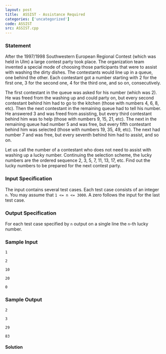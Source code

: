 ```yaml
---
layout: post
title:  ASSIST - Assistance Required
categories: ['uncategorized']
code: ASSIST
src: ASSIST.cpp
---
```


### **Statement**

After the 1997/1998 Southwestern European Regional Contest (which was held in
Ulm) a large contest party took place. The organization team invented a
special mode of choosing those participants that were to assist with washing
the dirty dishes. The contestants would line up in a queue, one behind the
other. Each contestant got a number starting with 2 for the first one, 3 for
the second one, 4 for the third one, and so on, consecutively.

The first contestant in the queue was asked for his number (which was 2). He
was freed from the washing up and could party on, but every second contestant
behind him had to go to the kitchen (those with numbers 4, 6, 8, etc). Then
the next contestant in the remaining queue had to tell his number. He answered
3 and was freed from assisting, but every third contestant behind him was to
help (those with numbers 9, 15, 21, etc). The next in the remaining queue had
number 5 and was free, but every fifth contestant behind him was selected
(those with numbers 19, 35, 49, etc). The next had number 7 and was free, but
every seventh behind him had to assist, and so on.

Let us call the number of a contestant who does not need to assist with
washing up a lucky number. Continuing the selection scheme, the lucky numbers
are the ordered sequence 2, 3, 5, 7, 11, 13, 17, etc. Find out the lucky
numbers to be prepared for the next contest party.

### Input Specification

The input contains several test cases. Each test case consists of an integer
`n`. You may assume that `1 <= n <= 3000`. A zero follows the input for the
last test case.

### Output Specification

For each test case specified by `n` output on a single line the `n`-th lucky
number.

### Sample Input

    
    
    1
    2
    10
    20
    0
    

### Sample Output

    
    
    2
    3
    29
    83
    



#### **Solution**



